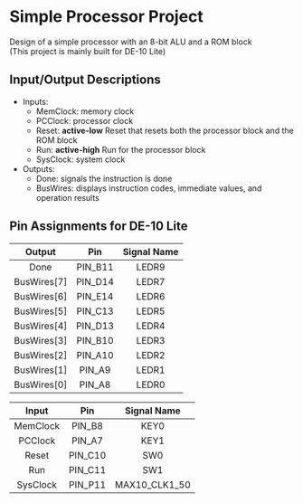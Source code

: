 # Simple Processor Project

Design of a simple processor with an 8-bit ALU and a ROM block  
(This project is mainly built for DE-10 Lite)

## Input/Output Descriptions

- Inputs:  
  - MemClock: memory clock  
  - PCClock: processor clock  
  - Reset: **active-low** Reset that resets both the processor block and the ROM block  
  - Run: **active-high** Run for the processor block  
  - SysClock: system clock  
- Outputs:  
  - Done: signals the instruction is done  
  - BusWires: displays instruction codes, immediate values, and operation results

## Pin Assignments for **DE-10 Lite**

|    Output   |   Pin   |  Signal Name  |
|    :---:    |  :---:  |     :---:     |
|     Done    | PIN_B11 |      LEDR9    |
| BusWires[7] | PIN_D14 |      LEDR7    |
| BusWires[6] | PIN_E14 |      LEDR6    |
| BusWires[5] | PIN_C13 |      LEDR5    |
| BusWires[4] | PIN_D13 |      LEDR4    |
| BusWires[3] | PIN_B10 |      LEDR3    |
| BusWires[2] | PIN_A10 |      LEDR2    |
| BusWires[1] |  PIN_A9 |      LEDR1    |
| BusWires[0] |  PIN_A8 |      LEDR0    |

|     Input   |   Pin   |  Signal Name  |
|    :---:    |  :---:  |     :---:     |
|   MemClock  |  PIN_B8 |      KEY0     |
|   PCClock   |  PIN_A7 |      KEY1     |
|    Reset    | PIN_C10 |      SW0      |
|     Run     | PIN_C11 |      SW1      |
|   SysClock  | PIN_P11 | MAX10_CLK1_50 |
